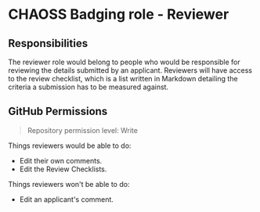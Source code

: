 # CHAOSS Badging role - Reviewer

## Responsibilities

The reviewer role would belong to people who would be responsible for reviewing the details submitted by an applicant.
Reviewers will have access to the review checklist, which is a list written in Markdown detailing the criteria a submission has to be measured against.

## GitHub Permissions

> Repository permission level: Write

Things reviewers would be able to do:

- Edit their own comments.
- Edit the Review Checklists.

Things reviewers won't be able to do:

- Edit an applicant's comment.
